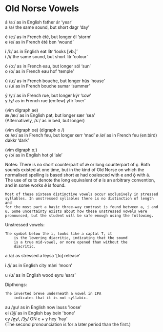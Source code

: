 Old Norse Vowels
================

á /aː/	as in English father		ár ‘year’  
a /a/	the same sound, but short	dagr ‘day’

é /eː/	as in French été, but longer	él ‘storm’  
e /e/	as in French été		ben ‘wound’

í /iː/	as in English eat		lítr ‘looks [vb.]’  
i /i/	the same sound, but short	litr ‘colour’

ó /oː/	as in French eau, but longer	sól ‘sun’  
o /o/	as in French eau		hof ‘temple’

ú /uː/	as in French bouche, but longer	hús ‘house’  
u /u/	as in French bouche		sumar ‘summer’

ý /yː/	as in French rue, but longer	kýr ‘cow’  
y /y/	as in French rue (en:few)	yfir ‘over’

(vim digraph ae)  
æ /æː/	as in English pat, but longer	sær ‘sea’  
	(Alternatively,  /ɛː/ as in bed, but longer)
	
	
(vim digraph oe) (digraph o /)  
œ /øː/	as in French feu, but longer	œrr ‘mad’
ø /ø/	as in French feu (en:bird)      døkkr ‘dark’

(vim digraph o;)  
ǫ /ɔ/ as in English hot		ǫl ‘ale’

Notes:
	There is no short counterpart of æ or long counterpart of ǫ. Both
	sounds existed at one time, but in the kind of Old Norse on which the
	normalised spelling is based short æ had coalesced with e and ǭ with
	á. The use of œ to denote the long equivalent of ø is an arbitrary
	convention, and in some works ǿ is found.


	Most of these sixteen distinctive vowels occur exclusively in stressed
	syllables. In unstressed syllables there is no distinction of length and
	for the most part a basic three-way contrast is found between a, i and
	u. Some uncertainty exists about how these unstressed vowels were
	pronounced, but the student will be safe enough using the following.

Unstressed vowels:

	The symbol below the i, looks like a captal T, it
        is the lowering diacritic, indicating that the sound
        is a true mid-vowel, or more opened than without the 
        diacritic.

a /a/  as stressed a          leysa ‘[to] release’

i /̞i/  as in English city     máni ‘moon’

u /ʊ/  as in English wood     eyru ‘ears’


Dipthongs:

	The inverted breve underneath a vowel in IPA
        indicates that it is not syllabic.

au  /a̯u/		as in English now	lauss 'loose'  
ei  /3̯i/		as in English bay	bein  'bone'  
ey  /ø̯y/, /3̯y/ 		ON e + y          	hey   'hay'  
    (The second pronounciation is for a later period than the first.)



